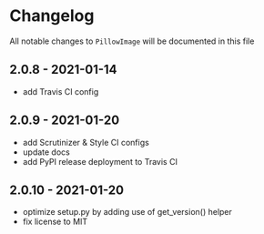 # Changelog

All notable changes to `PillowImage` will be documented in this file


## 2.0.8 - 2021-01-14
 - add Travis CI config


## 2.0.9 - 2021-01-20
 - add Scrutinizer & Style CI configs
 - update docs
 - add PyPI release deployment to Travis CI


## 2.0.10 - 2021-01-20
 - optimize setup.py by adding use of get_version() helper
 - fix license to MIT